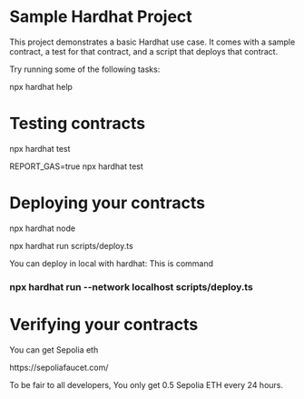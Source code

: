 # Sample Hardhat Project

This project demonstrates a basic Hardhat use case. It comes with a sample contract, a test for that contract, and a script that deploys that contract.

Try running some of the following tasks:


npx hardhat help

<h1>Testing contracts</h1>
  <p>npx hardhat test</p>
  <p>REPORT_GAS=true npx hardhat test</p>
<h1>Deploying your contracts</h1>
  <p>npx hardhat node </p>
  <p>npx hardhat run scripts/deploy.ts</p>
  <p>You can deploy in local with hardhat: This is command <h3>npx hardhat run --network localhost scripts/deploy.ts</h3></p>
<h1>Verifying your contracts</h1>
 <p>You can get Sepolia eth</p>
 <p>https://sepoliafaucet.com/</p>
 <p>To be fair to all developers, You only get 0.5 Sepolia ETH every 24 hours.<p>